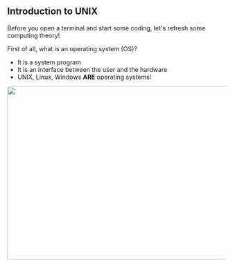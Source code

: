 ## Introduction to UNIX

Before you open a terminal and start some coding, let's refresh some computing
theory! 

First of all, what is an operating system (OS)?   

   * It is a system program   
   * It is an interface between the user and the hardware   
   * UNIX, Linux, Windows **ARE** operating systems!   
   
<p align="center">
  <img width="600" height="400" src="https://github.com/sabifo4/II_SRUK_Scientific_Computing/blob/master/figs/IntroUnix_00.png">
</p>
 